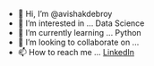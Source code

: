 - 👋 Hi, I’m @avishakdebroy
- 👀 I’m interested in ... Data Science
- 🌱 I’m currently learning ... Python
- 💞️ I’m looking to collaborate on ...
- 📫 How to reach me ... [LinkedIn](https://www.linkedin.com/in/avishak-deb-roy-58290a174)

<!---
avishakdebroy/avishakdebroy is a ✨ special ✨ repository because its `README.md` (this file) appears on your GitHub profile.
You can click the Preview link to take a look at your changes.
--->

